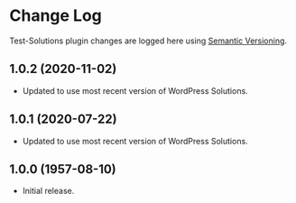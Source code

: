 # Change Log #

Test-Solutions plugin changes are logged here using <a href="http://semver.org/">Semantic Versioning</a>.

## 1.0.2 (2020-11-02) ##
* Updated to use most recent version of WordPress Solutions.

## 1.0.1 (2020-07-22) ##
* Updated to use most recent version of WordPress Solutions.

## 1.0.0 (1957-08-10) ##
* Initial release.

